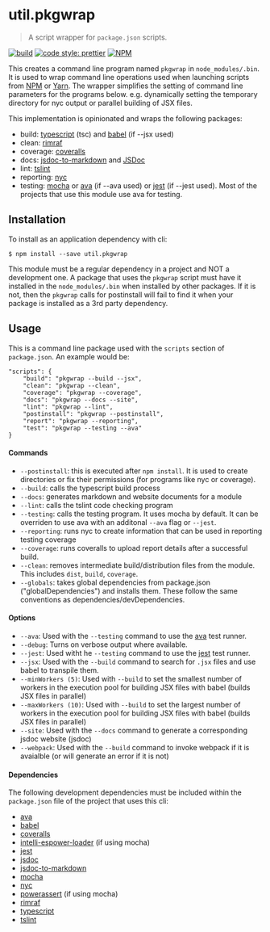 # util.pkgwrap

> A script wrapper for `package.json` scripts.

[![build](https://travis-ci.org/jmquigley/util.pkgwrap.svg?branch=master)](https://travis-ci.org/jmquigley/util.pkgwrap)
[![code style: prettier](https://img.shields.io/badge/code_style-prettier-ff69b4.svg?style=flat-square)](https://github.com/prettier/prettier)
[![NPM](https://img.shields.io/npm/v/util.pkgwrap.svg)](https://www.npmjs.com/package/util.pkgwrap)

This creates a command line program named `pkgwrap` in `node_modules/.bin`.  It is used to wrap command line operations used when launching scripts from [NPM](https://github.com/npm/npm) or [Yarn](https://yarnpkg.com/en/).  The wrapper simplifies the setting of command line parameters for the programs below.  e.g. dynamically setting the temporary directory for nyc output or parallel building of JSX files.

This implementation is opinionated and wraps the following packages:

- build: [typescript](https://www.typescriptlang.org/) (tsc) and [babel](https://babeljs.io/) (if --jsx used)
- clean: [rimraf](https://www.npmjs.com/package/rimraf)
- coverage: [coveralls](https://www.npmjs.com/package/coveralls)
- docs: [jsdoc-to-markdown](https://www.npmjs.com/package/jsdoc-to-markdown) and [JSDoc](http://usejsdoc.org/index.html)
- lint: [tslint](https://palantir.github.io/tslint/)
- reporting: [nyc](https://www.npmjs.com/package/nyc)
- testing: [mocha](https://mochajs.org/) or [ava](https://github.com/avajs/ava) (if --ava used) or [jest](https://facebook.github.io/jest/) (if --jest used).  Most of the projects that use this module use ava for testing.


## Installation

To install as an application dependency with cli:
```
$ npm install --save util.pkgwrap
```

This module must be a regular dependency in a project and NOT a development one.  A package that uses the `pkgwrap` script must have it installed in the `node_modules/.bin` when installed by other packages.  If it is not, then the `pkgwrap` calls for postinstall will fail to find it when your package is installed as a 3rd party dependency.

## Usage
This is a command line package used with the `scripts` section of `package.json`.  An example would be:

    "scripts": {
	    "build": "pkgwrap --build --jsx",
		"clean": "pkgwrap --clean",
        "coverage": "pkgwrap --coverage",
		"docs": "pkgwrap --docs --site",
        "lint": "pkgwrap --lint",
        "postinstall": "pkgwrap --postinstall",
        "report": "pkgwrap --reporting",
        "test": "pkgwrap --testing --ava"
    }

#### Commands

- `--postinstall`: this is executed after `npm install`.  It is used to create directories or fix their permissions (for programs like nyc or coverage).
- `--build`: calls the typescript build process
- `--docs`: generates markdown and website documents for a module
- `--lint`: calls the tslint code checking program
- `--testing`: calls the testing program.  It uses mocha by default.  It can be overriden to use ava with an additonal `--ava` flag or `--jest`.
- `--reporting`: runs nyc to create information that can be used in reporting testing coverage
- `--coverage`: runs coveralls to upload report details after a successful build.
- `--clean`: removes intermediate build/distribution files from the module.  This includes `dist`, `build`, `coverage`.
- `--globals`: takes global dependencies from package.json ("globalDependencies") and installs them.  These follow the same conventions as dependencies/devDependencies.

#### Options

- `--ava`: Used with the `--testing` command to use the [ava](https://github.com/avajs/ava) test runner.
- `--debug`: Turns on verbose output where available.
- `--jest`: Used witht he `--testing` command to use the [jest](https://facebook.github.io/jest/) test runner.
- `--jsx`: Used with the `--build` command to search for `.jsx` files and use babel to transpile them.
- `--minWorkers (5)`: Used with `--build` to set the smallest number of workers in the execution pool for building JSX files with babel (builds JSX files in parallel)
- `--maxWorkers (10)`: Used with `--build` to set the largest number of workers in the execution pool for building JSX files with babel (builds JSX files in parallel)
- `--site`: Used with the `--docs` command to generate a corresponding jsdoc website (jsdoc)
- `--webpack`: Used with the `--build` command to invoke webpack if it is avaialble (or will generate an error if it is not)

#### Dependencies
The following development dependencies must be included within the `package.json` file of the project that uses this cli:

- [ava](https://github.com/avajs/ava)
- [babel](https://babeljs.io/)
- [coveralls](https://www.npmjs.com/package/coveralls)
- [intelli-espower-loader](https://www.npmjs.com/package/intelli-espower-loader) (if using mocha)
- [jest](https://facebook.github.io/jest/)
- [jsdoc](https://www.npmjs.com/package/jsdoc)
- [jsdoc-to-markdown](https://www.npmjs.com/package/jsdoc-to-markdown)
- [mocha](https://www.npmjs.com/package/mocha)
- [nyc](https://www.npmjs.com/package/nyc)
- [powerassert](https://www.npmjs.com/package/power-assert) (if using mocha)
- [rimraf](https://www.npmjs.com/package/rimraf)
- [typescript](https://www.npmjs.com/package/typescript)
- [tslint](https://www.npmjs.com/package/tslint)
